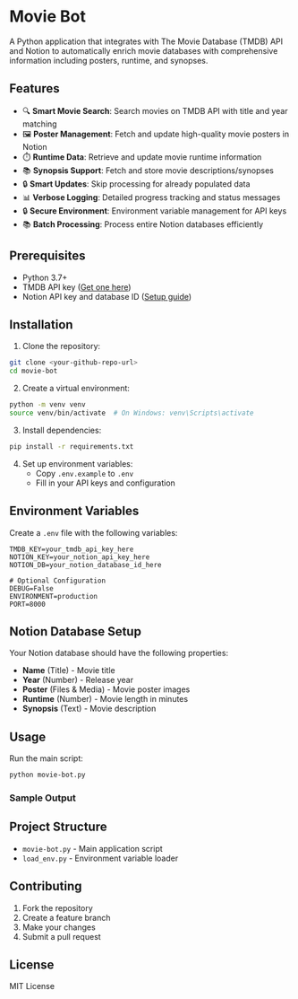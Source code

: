 # Movie Bot

A Python application that integrates with The Movie Database (TMDB) API and Notion to automatically enrich movie databases with comprehensive information including posters, runtime, and synopses.

## Features

- 🔍 **Smart Movie Search**: Search movies on TMDB API with title and year matching
- 🖼️ **Poster Management**: Fetch and update high-quality movie posters in Notion
- ⏱️ **Runtime Data**: Retrieve and update movie runtime information
- 📚 **Synopsis Support**: Fetch and store movie descriptions/synopses
- 🔒 **Smart Updates**: Skip processing for already populated data
- 📊 **Verbose Logging**: Detailed progress tracking and status messages
- 🔒 **Secure Environment**: Environment variable management for API keys
- 📚 **Batch Processing**: Process entire Notion databases efficiently

## Prerequisites

- Python 3.7+
- TMDB API key ([Get one here](https://www.themoviedb.org/settings/api))
- Notion API key and database ID ([Setup guide](https://developers.notion.com/docs/create-a-notion-integration))

## Installation

1. Clone the repository:
```bash
git clone <your-github-repo-url>
cd movie-bot
```

2. Create a virtual environment:
```bash
python -m venv venv
source venv/bin/activate  # On Windows: venv\Scripts\activate
```

3. Install dependencies:
```bash
pip install -r requirements.txt
```

4. Set up environment variables:
   - Copy `.env.example` to `.env`
   - Fill in your API keys and configuration

## Environment Variables

Create a `.env` file with the following variables:

```env
TMDB_KEY=your_tmdb_api_key_here
NOTION_KEY=your_notion_api_key_here
NOTION_DB=your_notion_database_id_here

# Optional Configuration
DEBUG=False
ENVIRONMENT=production
PORT=8000
```

## Notion Database Setup

Your Notion database should have the following properties:

- **Name** (Title) - Movie title
- **Year** (Number) - Release year
- **Poster** (Files & Media) - Movie poster images
- **Runtime** (Number) - Movie length in minutes
- **Synopsis** (Text) - Movie description

## Usage

Run the main script:
```bash
python movie-bot.py
```

### Sample Output

## Project Structure

- `movie-bot.py` - Main application script
- `load_env.py` - Environment variable loader

## Contributing

1. Fork the repository
2. Create a feature branch
3. Make your changes
4. Submit a pull request

## License

MIT License 